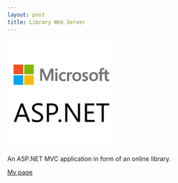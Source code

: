 ```yaml
---
layout: post
title: Library Web Server
---
```

![Geometric pattern with fading gradient](/img/library.png)

An ASP.NET MVC application in form of an online library.

[My page](https://github.com/axelnyberg/OnlineLibraryWebServer)


